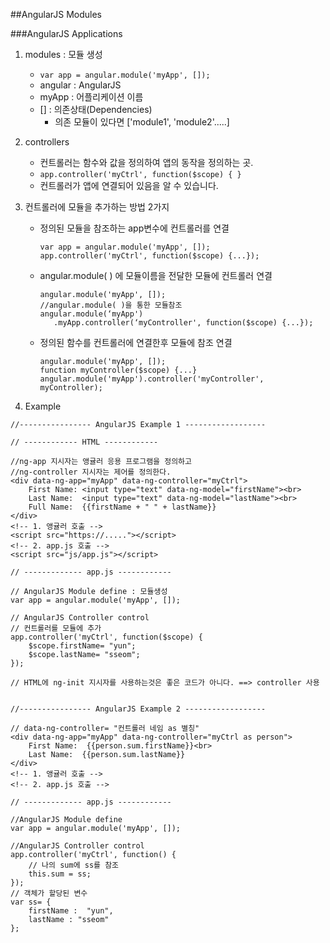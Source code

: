##AngularJS Modules

###AngularJS Applications
1. modules : 모듈 생성
    - `var app = angular.module('myApp', []);` 
    - angular : AngularJS
    - myApp : 어플리케이션 이름
    - [] : 의존상태(Dependencies)
        + 의존 모듈이 있다면 ['module1', 'module2'.....]
2. controllers 
    - 컨트롤러는 함수와 값을 정의하여 앱의 동작을 정의하는 곳.
    - `app.controller('myCtrl', function($scope) { }`
    - 컨트롤러가 앱에 연결되어 있음을 알 수 있습니다.

3. 컨트롤러에 모듈을 추가하는 방법 2가지
    - 정의된 모듈을 참조하는 app변수에 컨트롤러를 연결
        ```
        var app = angular.module('myApp', []);
        app.controller('myCtrl', function($scope) {...});
        ```
    - angular.module( ) 에 모듈이름을 전달한 모듈에 컨트롤러 연결
        ```
        angular.module('myApp', []);
        //angular.module( )을 통한 모듈참조
        angular.module(‘myApp')
           .myApp.controller(‘myController', function($scope) {...});
        ```
    - 정의된 함수를 컨트롤러에 연결한후 모듈에 참조 연결
        ```
        angular.module('myApp', []);
        function myController($scope) {...}
        angular.module('myApp').controller('myController', myController);
        ```

4. Example
```
//---------------- AngularJS Example 1 ------------------

// ------------ HTML ------------ 

//ng-app 지시자는 앵귤러 응용 프로그램을 정의하고 
//ng-controller 지시자는 제어를 정의한다.
<div data-ng-app="myApp" data-ng-controller="myCtrl">
    First Name: <input type="text" data-ng-model="firstName"><br>
    Last Name:  <input type="text" data-ng-model="lastName"><br>
    Full Name:  {{firstName + " " + lastName}}
</div>
<!-- 1. 앵귤러 호출 -->
<script src="https://....."></script>
<!-- 2. app.js 호출 -->
<script src="js/app.js"></script>

// ------------- app.js ------------ 

// AngularJS Module define : 모듈생성
var app = angular.module('myApp', []);

// AngularJS Controller control
// 컨트롤러를 모듈에 추가
app.controller('myCtrl', function($scope) {
    $scope.firstName= "yun";
    $scope.lastName= "sseom";
});

// HTML에 ng-init 지시자를 사용하는것은 좋은 코드가 아니다. ==> controller 사용

```

```

//---------------- AngularJS Example 2 ------------------

// data-ng-controller= "컨트롤러 네임 as 별칭"
<div data-ng-app="myApp" data-ng-controller="myCtrl as person">
    First Name:  {{person.sum.firstName}}<br>
    Last Name:  {{person.sum.lastName}}
</div>
<!-- 1. 앵귤러 호출 -->
<!-- 2. app.js 호출 -->

// ------------- app.js ------------ 

//AngularJS Module define
var app = angular.module('myApp', []);

//AngularJS Controller control
app.controller('myCtrl', function() {
    // 나의 sum에 ss를 참조
    this.sum = ss;
});
// 객체가 할당된 변수
var ss= {
    firstName :  "yun",
    lastName : "sseom"
};

```

